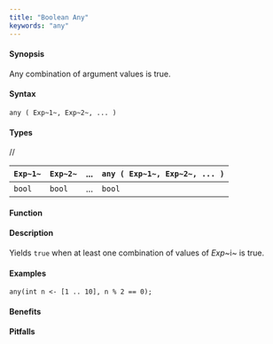 ```yaml
---
title: "Boolean Any"
keywords: "any"
---
```


#### Synopsis

Any combination of argument values is true.

#### Syntax

`any ( Exp~1~, Exp~2~, ... )`

#### Types

//


| `Exp~1~` | `Exp~2~` | ... | `any ( Exp~1~, Exp~2~, ... )`  |
| --- | --- | --- | --- |
|`bool`     | `bool`    | ... | `bool`                           |


#### Function

#### Description

Yields `true` when at least one combination of values of _Exp_~i~ is true.

#### Examples

```rascal-shell
any(int n <- [1 .. 10], n % 2 == 0);
```

#### Benefits

#### Pitfalls


